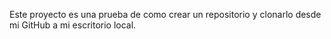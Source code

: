 Este proyecto es una prueba de como crear un repositorio y clonarlo desde mi GitHub a mi escritorio local. 